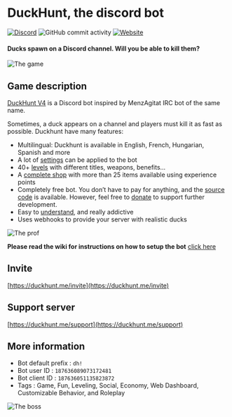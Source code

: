 # DuckHunt, the discord bot

[![Discord](https://img.shields.io/discord/195260081036591104)](https://duckhunt.me/support)
![GitHub commit activity](https://img.shields.io/github/commit-activity/w/DuckHunt-discord/DHV4) 
[![Website](https://img.shields.io/website?url=https%3A%2F%2Fduckhunt.me)](https://duckhunt.me)

#### Ducks spawn on a Discord channel. Will you be able to kill them?

![The game](https://duckhunt.me/docs/.gitbook/assets/golden_duck_calgeka.png)

## Game description

[DuckHunt V4](https://duckhunt.me) is a Discord bot inspired by MenzAgitat IRC bot of the same name. 

Sometimes, a duck appears on a channel and players must kill it as fast as possible. 
Duckhunt have many features:
- Multilingual: Duckhunt is available in English, French, Hungarian, Spanish and more
- A lot of [settings](https://duckhunt.me/docs/bot-administration/edit-settings-settings-list) can be applied to the bot 
- 40+ [levels](https://duckhunt.me/docs/players-guide/levels-and-experience) with different titles, weapons, benefits...
- A [complete shop](https://duckhunt.me/commands/shop) with more than 25 items available using experience points 
- Completely free bot. You don’t have to pay for anything, and the [source code](https://github.com/DuckHunt-discord) is available. However, feel free to [donate](https://www.patreon.com/duckhunt) to support further development.
- Easy to [understand](https://duckhunt.me/docs/), and really addictive
- Uses webhooks to provide your server with realistic ducks

![The prof](https://duckhunt.me/docs/.gitbook/assets/prof_duck_calgeka.png)

**Please read the wiki for instructions on how to setup the bot** [click here](https://duckhunt.me/docs/bot-administration/admin-quickstart)

## Invite

[https://duckhunt.me/invite](https://duckhunt.me/invite)

## Support server

[https://duckhunt.me/support](https://duckhunt.me/support)

## More information

- Bot default prefix : `dh!`
- Bot user ID : `187636089073172481`
- Bot client ID : `187636051135823872`
- Tags : Game, Fun, Leveling, Social, Economy, Web Dashboard, Customizable Behavior, and Roleplay

![The boss](https://duckhunt.me/docs/.gitbook/assets/boss_calgeka.png)
